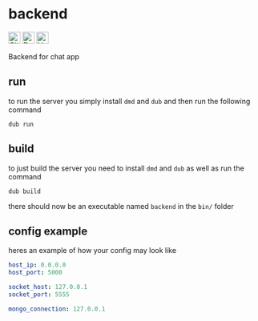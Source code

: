 # backend

<img height=24 alt="GitHub Workflow Status" src="https://img.shields.io/github/workflow/status/ChatAppTemp/backend/CI?style=for-the-badge"></img>
<img height=24 alt="Dependencies" src="https://img.shields.io/librariesio/github/ChatAppTemp/backend?style=for-the-badge"></img>
<img height=24 alt="Lines of code" src="https://img.shields.io/tokei/lines/github/ChatAppTemp/backend?style=for-the-badge"></img>

Backend for chat app

## run
to run the server you simply install `dmd` and `dub` and then run the following command
```
dub run
```

## build
to just build the server you need to install `dmd` and `dub` as well as run the command
```
dub build
```
there should now be an executable named `backend` in the `bin/` folder

## config example
heres an example of how your config may look like
```yml
host_ip: 0.0.0.0
host_port: 5000

socket_host: 127.0.0.1
socket_port: 5555

mongo_connection: 127.0.0.1
```

